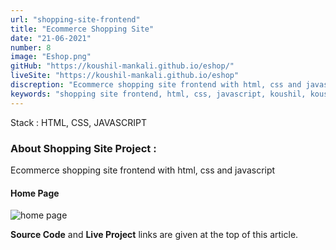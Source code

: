```yaml
---
url: "shopping-site-frontend"
title: "Ecommerce Shopping Site"
date: "21-06-2021"
number: 8
image: "Eshop.png"
gitHub: "https://koushil-mankali.github.io/eshop/"
liveSite: "https://koushil-mankali.github.io/eshop"
discreption: "Ecommerce shopping site frontend with html, css and javascript"
keywords: "shopping site frontend, html, css, javascript, koushil, koushil mankali"
---
```


Stack : HTML, CSS, JAVASCRIPT

### About Shopping Site Project :

Ecommerce shopping site frontend with html, css and javascript

#### Home Page

![home page](/Images/postImages/Eshop.png)

**Source Code** and **Live Project** links are given at the top of this article.

